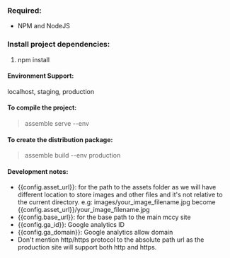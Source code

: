 ### Required:

- NPM and NodeJS

### Install project dependencies:

1. npm install

#### Environment Support:

localhost, staging, production

#### To compile the project:

> assemble serve --env <environment>

#### To create the distribution package:

> assemble build --env production

#### Development notes:

- {{config.asset_url}}: for the path to the assets folder as we will have different location to store images and other
  files and it's not relative to the current directory. e.g: images/your_image_filename.jpg become
  {{config.asset_url}}/your_image_filename.jpg
- {{config.base_url}}: for the base path to the main mccy site
- {{config.ga_id}}: Google analytics ID
- {{config.ga_domain}}: Google analytics allow domain
- Don't mention http/https protocol to the absolute path url as the production site will support both http and https.